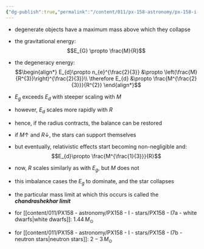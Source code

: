 ```yaml
---
{"dg-publish":true,"permalink":"/content/011/px-158-astronomy/px-158-i-stars/px-158-i7c-chandrashekhar-limit/","noteIcon":"1","created":"2024-11-25T10:50:32.000+00:00","updated":"2024-11-26T20:14:30.846+00:00"}
---
```


- degenerate objects have a maximum mass above which they collapse
- the gravitational energy: 
$$E_{G} \propto \frac{M}{R}$$
- the degeneracy energy: 
$$\begin{align*}
	E_{d}\propto n_{e}^{\frac{2}{3}} &\propto \left(\frac{M}{R^{3}}\right)^{\frac{2}{3}}\\
	\therefore E_{d} &\propto \frac{M^{\frac{2}{3}}}{R^{2}}
\end{align*}$$
- $E_{g}$ exceeds $E_{d}$ with steeper scaling with $M$
- however, $E_{d}$ scales more rapidly with $R$
- hence, if the radius contracts, the balance can be restored

- if $M\uparrow$ and $R\downarrow$, the stars can support themselves
- but eventually, relativistic effects start becoming non-negligible and: 
$$E_{d}\propto \frac{M^{\frac{1}{3}}}{R}$$
- now, $R$ scales similarly as with $E_{g}$, but $M$ does not
- this imbalance cases the $E_{g}$ to dominate, and the star collapses
- the particular mass limit at which this occurs is called the ***chandrashekhar limit***
- for [[content/011/PX158 - astronomy/PX158 - I - stars/PX158 - I7a - white dwarfs\|white dwarfs]]: $1.44\,M_{\odot}$
- for [[content/011/PX158 - astronomy/PX158 - I - stars/PX158 - I7b - neutron stars\|neutron stars]]: $2-3\,M_{\odot}$
